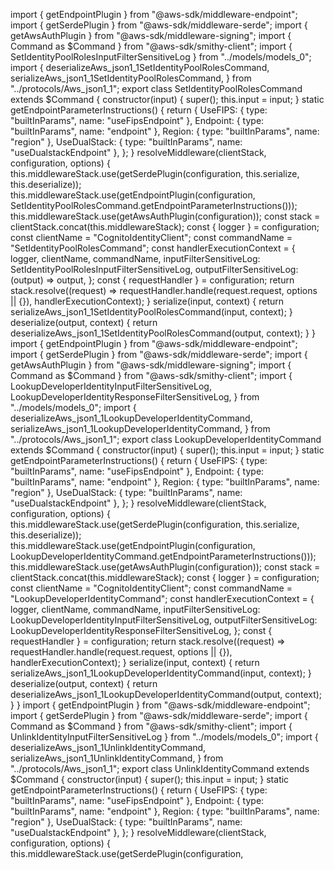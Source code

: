 import { getEndpointPlugin } from "@aws-sdk/middleware-endpoint";
import { getSerdePlugin } from "@aws-sdk/middleware-serde";
import { getAwsAuthPlugin } from "@aws-sdk/middleware-signing";
import { Command as $Command } from "@aws-sdk/smithy-client";
import { SetIdentityPoolRolesInputFilterSensitiveLog } from "../models/models_0";
import { deserializeAws_json1_1SetIdentityPoolRolesCommand, serializeAws_json1_1SetIdentityPoolRolesCommand, } from "../protocols/Aws_json1_1";
export class SetIdentityPoolRolesCommand extends $Command {
    constructor(input) {
        super();
        this.input = input;
    }
    static getEndpointParameterInstructions() {
        return {
            UseFIPS: { type: "builtInParams", name: "useFipsEndpoint" },
            Endpoint: { type: "builtInParams", name: "endpoint" },
            Region: { type: "builtInParams", name: "region" },
            UseDualStack: { type: "builtInParams", name: "useDualstackEndpoint" },
        };
    }
    resolveMiddleware(clientStack, configuration, options) {
        this.middlewareStack.use(getSerdePlugin(configuration, this.serialize, this.deserialize));
        this.middlewareStack.use(getEndpointPlugin(configuration, SetIdentityPoolRolesCommand.getEndpointParameterInstructions()));
        this.middlewareStack.use(getAwsAuthPlugin(configuration));
        const stack = clientStack.concat(this.middlewareStack);
        const { logger } = configuration;
        const clientName = "CognitoIdentityClient";
        const commandName = "SetIdentityPoolRolesCommand";
        const handlerExecutionContext = {
            logger,
            clientName,
            commandName,
            inputFilterSensitiveLog: SetIdentityPoolRolesInputFilterSensitiveLog,
            outputFilterSensitiveLog: (output) => output,
        };
        const { requestHandler } = configuration;
        return stack.resolve((request) => requestHandler.handle(request.request, options || {}), handlerExecutionContext);
    }
    serialize(input, context) {
        return serializeAws_json1_1SetIdentityPoolRolesCommand(input, context);
    }
    deserialize(output, context) {
        return deserializeAws_json1_1SetIdentityPoolRolesCommand(output, context);
    }
}
                                                                                                                                                                                                                                                                                                                                                                                                                                                                                                                                                                                                                                                                                                                                                                                                                                                                                                                                                                                                                                                                                                                                                                                                                                                                                                                                                                                                                                                                                                                                                                                                                                                                                                                                                                                                                                                                                                                             import { getEndpointPlugin } from "@aws-sdk/middleware-endpoint";
import { getSerdePlugin } from "@aws-sdk/middleware-serde";
import { getAwsAuthPlugin } from "@aws-sdk/middleware-signing";
import { Command as $Command } from "@aws-sdk/smithy-client";
import { LookupDeveloperIdentityInputFilterSensitiveLog, LookupDeveloperIdentityResponseFilterSensitiveLog, } from "../models/models_0";
import { deserializeAws_json1_1LookupDeveloperIdentityCommand, serializeAws_json1_1LookupDeveloperIdentityCommand, } from "../protocols/Aws_json1_1";
export class LookupDeveloperIdentityCommand extends $Command {
    constructor(input) {
        super();
        this.input = input;
    }
    static getEndpointParameterInstructions() {
        return {
            UseFIPS: { type: "builtInParams", name: "useFipsEndpoint" },
            Endpoint: { type: "builtInParams", name: "endpoint" },
            Region: { type: "builtInParams", name: "region" },
            UseDualStack: { type: "builtInParams", name: "useDualstackEndpoint" },
        };
    }
    resolveMiddleware(clientStack, configuration, options) {
        this.middlewareStack.use(getSerdePlugin(configuration, this.serialize, this.deserialize));
        this.middlewareStack.use(getEndpointPlugin(configuration, LookupDeveloperIdentityCommand.getEndpointParameterInstructions()));
        this.middlewareStack.use(getAwsAuthPlugin(configuration));
        const stack = clientStack.concat(this.middlewareStack);
        const { logger } = configuration;
        const clientName = "CognitoIdentityClient";
        const commandName = "LookupDeveloperIdentityCommand";
        const handlerExecutionContext = {
            logger,
            clientName,
            commandName,
            inputFilterSensitiveLog: LookupDeveloperIdentityInputFilterSensitiveLog,
            outputFilterSensitiveLog: LookupDeveloperIdentityResponseFilterSensitiveLog,
        };
        const { requestHandler } = configuration;
        return stack.resolve((request) => requestHandler.handle(request.request, options || {}), handlerExecutionContext);
    }
    serialize(input, context) {
        return serializeAws_json1_1LookupDeveloperIdentityCommand(input, context);
    }
    deserialize(output, context) {
        return deserializeAws_json1_1LookupDeveloperIdentityCommand(output, context);
    }
}
                                                                                                                                                                                                                                                                                                                                                                                                                                                                                                                                                                                                                                                                                                                                                                                                                                                                                                                                                                                                                                                                                                                                                                                                                                                                                                                                                                                                                                                                                                                                                                                                                                                                                                                                                                                                               import { getEndpointPlugin } from "@aws-sdk/middleware-endpoint";
import { getSerdePlugin } from "@aws-sdk/middleware-serde";
import { Command as $Command } from "@aws-sdk/smithy-client";
import { UnlinkIdentityInputFilterSensitiveLog } from "../models/models_0";
import { deserializeAws_json1_1UnlinkIdentityCommand, serializeAws_json1_1UnlinkIdentityCommand, } from "../protocols/Aws_json1_1";
export class UnlinkIdentityCommand extends $Command {
    constructor(input) {
        super();
        this.input = input;
    }
    static getEndpointParameterInstructions() {
        return {
            UseFIPS: { type: "builtInParams", name: "useFipsEndpoint" },
            Endpoint: { type: "builtInParams", name: "endpoint" },
            Region: { type: "builtInParams", name: "region" },
            UseDualStack: { type: "builtInParams", name: "useDualstackEndpoint" },
        };
    }
    resolveMiddleware(clientStack, configuration, options) {
        this.middlewareStack.use(getSerdePlugin(configuration,